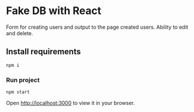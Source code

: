 # Fake DB with React

Form for creating users and output to the page created users. Ability to edit and delete.

## Install requirements

```shell 
npm i
```

### Run project

```shell
npm start
```

Open [http://localhost:3000](http://localhost:3000) to view it in your browser.
